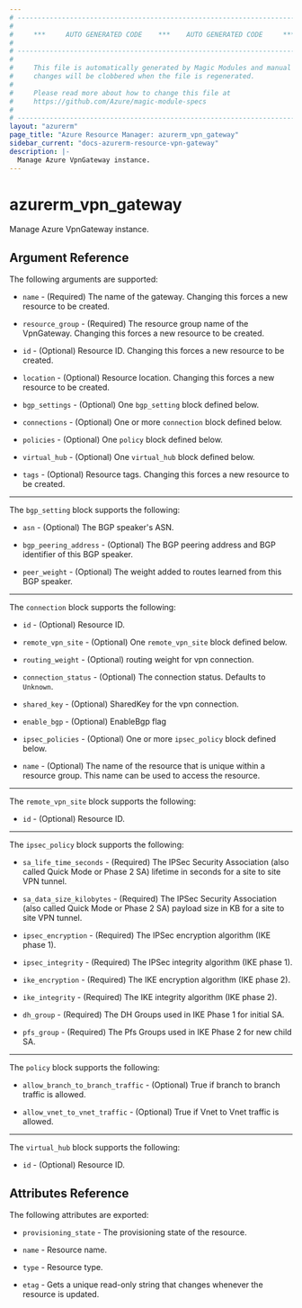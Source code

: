 ```yaml
---
# ----------------------------------------------------------------------------
#
#     ***     AUTO GENERATED CODE    ***    AUTO GENERATED CODE     ***
#
# ----------------------------------------------------------------------------
#
#     This file is automatically generated by Magic Modules and manual
#     changes will be clobbered when the file is regenerated.
#
#     Please read more about how to change this file at
#     https://github.com/Azure/magic-module-specs
#
# ----------------------------------------------------------------------------
layout: "azurerm"
page_title: "Azure Resource Manager: azurerm_vpn_gateway"
sidebar_current: "docs-azurerm-resource-vpn-gateway"
description: |-
  Manage Azure VpnGateway instance.
---
```


# azurerm_vpn_gateway

Manage Azure VpnGateway instance.


## Argument Reference

The following arguments are supported:

* `name` - (Required) The name of the gateway. Changing this forces a new resource to be created.

* `resource_group` - (Required) The resource group name of the VpnGateway. Changing this forces a new resource to be created.

* `id` - (Optional) Resource ID. Changing this forces a new resource to be created.

* `location` - (Optional) Resource location. Changing this forces a new resource to be created.

* `bgp_settings` - (Optional) One `bgp_setting` block defined below.

* `connections` - (Optional) One or more `connection` block defined below.

* `policies` - (Optional) One `policy` block defined below.

* `virtual_hub` - (Optional) One `virtual_hub` block defined below.

* `tags` - (Optional) Resource tags. Changing this forces a new resource to be created.

---

The `bgp_setting` block supports the following:

* `asn` - (Optional) The BGP speaker's ASN.

* `bgp_peering_address` - (Optional) The BGP peering address and BGP identifier of this BGP speaker.

* `peer_weight` - (Optional) The weight added to routes learned from this BGP speaker.

---

The `connection` block supports the following:

* `id` - (Optional) Resource ID.

* `remote_vpn_site` - (Optional) One `remote_vpn_site` block defined below.

* `routing_weight` - (Optional) routing weight for vpn connection.

* `connection_status` - (Optional) The connection status. Defaults to `Unknown`.

* `shared_key` - (Optional) SharedKey for the vpn connection.

* `enable_bgp` - (Optional) EnableBgp flag

* `ipsec_policies` - (Optional) One or more `ipsec_policy` block defined below.

* `name` - (Optional) The name of the resource that is unique within a resource group. This name can be used to access the resource.


---

The `remote_vpn_site` block supports the following:

* `id` - (Optional) Resource ID.

---

The `ipsec_policy` block supports the following:

* `sa_life_time_seconds` - (Required) The IPSec Security Association (also called Quick Mode or Phase 2 SA) lifetime in seconds for a site to site VPN tunnel.

* `sa_data_size_kilobytes` - (Required) The IPSec Security Association (also called Quick Mode or Phase 2 SA) payload size in KB for a site to site VPN tunnel.

* `ipsec_encryption` - (Required) The IPSec encryption algorithm (IKE phase 1).

* `ipsec_integrity` - (Required) The IPSec integrity algorithm (IKE phase 1).

* `ike_encryption` - (Required) The IKE encryption algorithm (IKE phase 2).

* `ike_integrity` - (Required) The IKE integrity algorithm (IKE phase 2).

* `dh_group` - (Required) The DH Groups used in IKE Phase 1 for initial SA.

* `pfs_group` - (Required) The Pfs Groups used in IKE Phase 2 for new child SA.

---

The `policy` block supports the following:

* `allow_branch_to_branch_traffic` - (Optional) True if branch to branch traffic is allowed.

* `allow_vnet_to_vnet_traffic` - (Optional) True if Vnet to Vnet traffic is allowed.

---

The `virtual_hub` block supports the following:

* `id` - (Optional) Resource ID.

## Attributes Reference

The following attributes are exported:

* `provisioning_state` - The provisioning state of the resource.

* `name` - Resource name.

* `type` - Resource type.

* `etag` - Gets a unique read-only string that changes whenever the resource is updated.
